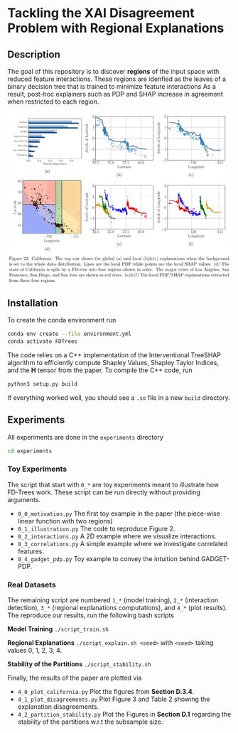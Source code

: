 # Tackling the XAI Disagreement Problem with Regional Explanations

## Description

The goal of this repository is to discover **regions** of the input space with reduced
feature interactions. These regions are idenfied as the leaves of a binary decision
tree that is trained to minimize feature interactions As a result, post-hoc explainers
such as PDP and SHAP increase in agreement when restricted to each region.

![logo](experiments/Images/results.png)

## Installation

To create the conda environment run

```sh
conda env create --file environment.yml
conda activate FDTrees
```

The code relies on a C++ implementation of the Interventional TreeSHAP algorithm to
efficiently compute Shapley Values, Shapley Taylor Indices, and the **H** tensor from the paper.
To compile the C++ code, run

```sh
python3 setup.py build
```

If everything worked well, you should see a `.so` file in a new `build` directory.

## Experiments

All experiments are done in the `experiments` directory

```sh
cd experiments
```

### Toy Experiments

The script that start with `0_*` are toy experiments meant to illustrate how FD-Trees work.
These script can be run directly without providing arguments.

- `0_0_motivation.py` The first toy example in the paper (the piece-wise linear function 
with two regions)
- `0_1_illustration.py` The code to reproduce Figure 2.
- `0_2_interactions.py` A 2D example where we visualize interactions.
- `0_3_correlations.py` A simple example where we investigate correlated features.
- `0_4_gadget_pdp.py` Toy example to convey the intuition behind GADGET-PDP.

### Real Datasets

The remaining script are numbered `1_*` (model training), `2_*` (interaction detection),
`3_*` (regional explanations computations), and `4_*` (plot results).
The reproduce our results, run the following bash scripts

**Model Training** ``./script_train.sh``

**Regional Explanations** ``./script_explain.sh <seed>`` with `<seed>` taking values 0, 1, 2, 3, 4.

**Stability of the Partitions** ``./script_stability.sh``

Finally, the results of the paper are plotted via

- `4_0_plot_california.py` Plot the figures from **Section D.3.4**.
- `4_1_plot_disagreements.py` Plot Figure 3 and Table 2 showing the explanation disagreements.
- `4_2_partition_stability.py` Plot the Figures in **Section D.1** regarding the stability of the partitions w.r.t the subsample size.
